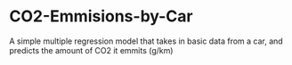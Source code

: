 # CO2-Emmisions-by-Car
A simple multiple regression model that takes in basic data from a car, and predicts the amount of CO2 it emmits (g/km)
